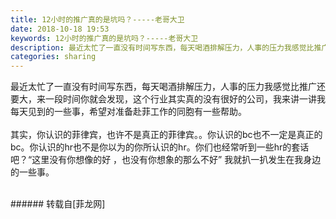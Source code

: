 ```yaml
---
title: 12小时的推广真的是坑吗？-----老哥大卫
date: 2018-10-18 19:53
keywords: 12小时的推广真的是坑吗？-----老哥大卫
description: 最近太忙了一直没有时间写东西，每天喝酒排解压力，人事的压力我感觉比推广还要大，来一段时间你就会发现，这个行业其实真的没有很好的公司，我来讲一讲我每天见到的一些事，希望对准备赴菲工作的同胞有一些帮助。其实，你认识的菲律宾，也许不是真正的菲律宾。。你认识的bc也不一定是真正的bc。你认识的hr也不是你以为的你所认识的hr。你们也经常听到一些hr的套话吧？“这里没有你想像的好 ，也没有你想象的那么不好” 我就扒一扒发生在我身边的一些事。
categories: sharing
---
```

<td class="t_f" id="postmessage_2106227">

最近太忙了一直没有时间写东西，每天喝酒排解压力，人事的压力我感觉比推广还要大，来一段时间你就会发现，这个行业其实真的没有很好的公司，我来讲一讲我每天见到的一些事，希望对准备赴菲工作的同胞有一些帮助。<br/>
<br/>
其实，你认识的菲律宾，也许不是真正的菲律宾。。你认识的bc也不一定是真正的bc。你认识的hr也不是你以为的你所认识的hr。你们也经常听到一些hr的套话吧？“这里没有你想像的好 ，也没有你想象的那么不好” 我就扒一扒发生在我身边的一些事。<br/>
<br/>
</td>
###### 转载自[菲龙网]